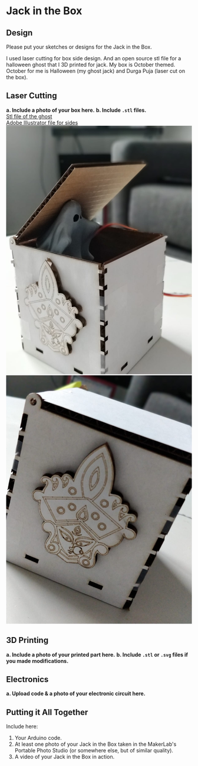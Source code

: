 # Jack in the Box

## Design

Please put your sketches or designs for the Jack in the Box.

I used laser cutting for box side design. And an open source stl file for a halloween ghost that I 3D printed for jack. 
My box is October themed. October for me is Halloween (my ghost jack) and Durga Puja (laser cut on the box). 

## Laser Cutting

**a. Include a photo of your box here.**
**b. Include `.stl` files.**
<br>
[Stl file of the ghost](./gtl_ghost_redone.STL)
<br>
[Adobe Illustrator file for sides](./Durga.ai)
<br>
![My Box](./box1.jpeg)
![My Box](./box2.jpeg)


## 3D Printing

**a. Include a photo of your printed part here.**
**b. Include `.stl` or `.svg` files if you made modifications.**

## Electronics

**a. Upload code & a photo of your electronic circuit here.**

## Putting it All Together

Include here:
1. Your Arduino code.
1. At least one photo of your Jack in the Box taken in the MakerLab's Portable Photo Studio (or somewhere else, but of similar quality).
1. A video of your Jack in the Box in action.
